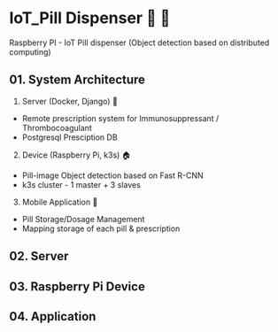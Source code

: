 # IoT_Pill Dispenser :pill: :card_index:
Raspberry PI - IoT Pill dispenser (Object detection based on distributed computing) 


## 01. System Architecture

1. Server (Docker, Django) :hospital:
- Remote prescription system for Immunosuppressant / Thrombocoagulant
- Postgresql Presciption DB

2. Device (Raspberry Pi, k3s) :house:
 - Pill-image Object detection based on Fast R-CNN
 - k3s cluster - 1 master + 3 slaves

3. Mobile Application :iphone:
 - Pill Storage/Dosage Management
 - Mapping storage of each pill & prescription 

## 02. Server
## 03. Raspberry Pi Device
## 04. Application
